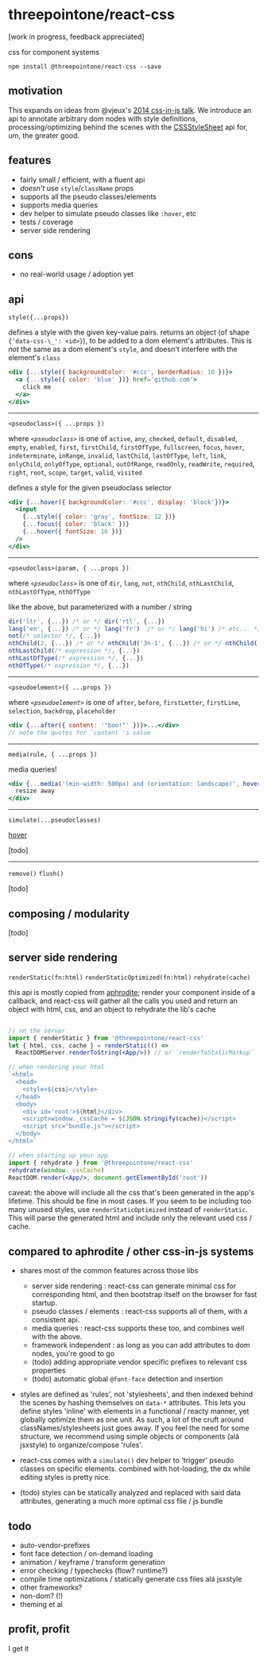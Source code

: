 # threepointone/react-css

[work in progress, feedback appreciated]

css for component systems

`npm install @threepointone/react-css --save`

motivation
---

This expands on ideas from @vjeux's [2014 css-in-js talk](https://speakerdeck.com/vjeux/react-css-in-js).
We introduce an api to annotate arbitrary dom nodes with style definitions, processing/optimizing behind the scenes
with the [CSSStyleSheet](https://developer.mozilla.org/en-US/docs/Web/API/CSSStyleSheet)
api for, um, the greater good.

features
---

- fairly small / efficient, with a fluent api
- _doesn't_ use `style`/`className` props
- supports all the pseudo classes/elements
- supports media queries
- dev helper to simulate pseudo classes like `:hover`, etc
- tests / coverage
- server side rendering

cons
---

- no real-world usage / adoption yet

api
---

`style({...props})`

defines a style with the given key-value pairs. returns an object (of shape `{'data-css-\_': <id>}`),
to be added to a dom element's attributes. This is *not* the same as a dom element's `style`,
and doesn't interfere with the element's `class`

```jsx
<div {...style({ backgroundColor: '#ccc', borderRadius: 10 })}>
  <a {...style({ color: 'blue' })} href='github.com'>
    click me
  </a>
</div>
```

---

`<pseudoclass>({ ...props })`

where _`<pseudoclass>`_ is one of `active`, `any`, `checked`, `default`, `disabled`,
`empty`, `enabled`, `first`, `firstChild`, `firstOfType`, `fullscreen`,
`focus`, `hover`, `indeterminate`, `inRange`, `invalid`, `lastChild`,
`lastOfType`, `left`, `link`, `onlyChild`, `onlyOfType`, `optional`,
`outOfRange`, `readOnly`, `readWrite`, `required`, `right`, `root`, `scope`,
`target`, `valid`, `visited`

defines a style for the given pseudoclass selector

```jsx
<div {...hover({ backgroundColor: '#ccc', display: 'block'})}>
  <input
    {...style({ color: 'gray', fontSize: 12 })}
    {...focus({ color: 'black' })}
    {...hover({ fontSize: 16 })}
  />
</div>
```

---

`<pseudoclass>(param, { ...props })`

where _`<pseudoclass>`_ is one of `dir`, `lang`, `not`, `nthChild`, `nthLastChild`,
`nthLastOfType`, `nthOfType`

like the above, but parameterized with a number / string

```jsx
dir('ltr', {...}) /* or */ dir('rtl', {...})
lang('en', {...}) /* or */ lang('fr')  /* or */ lang('hi') /* etc... */
not(/* selector */, {...})
nthChild(2, {...}) /* or */ nthChild('3n-1', {...}) /* or */ nthChild('even', {...}) /* etc... */
nthLastChild(/* expression */, {...})
nthLastOfType(/* expression */, {...})
nthOfType(/* expression */, {...})
```

---

`<pseudoelement>({ ...props })`

where _`<pseudoelement>`_ is one of `after`, `before`, `firstLetter`, `firstLine`, `selection`,
`backdrop`, `placeholder`

```jsx
<div {...after({ content: '"boo!"' })}>...</div>
// note the quotes for `content`'s value
```

---

`media(rule, { ...props })`

media queries!

```jsx
<div {...media('(min-width: 500px) and (orientation: landscape)', hover({ color: 'red' }))}>
  resize away
</div>
```

---

`simulate(...pseudoclasses)`

[hover](http://i.imgur.com/mW7J8kg.gifv)

[todo]

---

`remove()`
`flush()`

[todo]

composing / modularity
---

[todo]

server side rendering
---

`renderStatic(fn:html)`
`renderStaticOptimized(fn:html)`
`rehydrate(cache)`

this api is mostly copied from [aphrodite](https://github.com/Khan/aphrodite);
render your component inside of a callback, and react-css will gather all
the calls you used and return an object with html, css, and an object
to rehydrate the lib's cache

```jsx

// on the server
import { renderStatic } from '@threepointone/react-css'
let { html, css, cache } = renderStatic(() =>
  ReactDOMServer.renderToString(<App/>)) // or `renderToStaticMarkup`

// when rendering your html
`<html>
  <head>
    <style>${css}</style>
  </head>
  <body>
    <div id='root'>${html}</div>
    <script>window._cssCache = ${JSON.stringify(cache)}</script>
    <script src="bundle.js"></script>
  </body>
</html>`

// when starting up your app
import { rehydrate } from '@threepointone/react-css'
rehydrate(window._cssCache)
ReactDOM.render(<App/>, document.getElementById('root'))

```

caveat: the above will include all the css that's been generated in the app's lifetime.
This should be fine in most cases. If you seem to be including too many unused styles,
use `renderStaticOptimized` instead of `renderStatic`. This will parse the generated
html and include only the relevant used css / cache.

compared to aphrodite / other css-in-js systems
---
- shares most of the common features across those libs
  - server side rendering : react-css can generate minimal css for corresponding html, and
  then bootstrap itself on the browser for fast startup.
  - pseudo classes / elements : react-css supports all of them, with a consistent api.
  - media queries : react-css supports these too, and combines well with the above.
  - framework independent : as long as you can add attributes to dom nodes, you're good to go
  - (todo) adding appropriate vendor specific prefixes to relevant css properties
  - (todo) automatic global `@font-face` detection and insertion

- styles are defined as 'rules', not 'stylesheets', and then indexed behind the scenes by
  hashing themselves on `data-*` attributes. This lets you define styles 'inline' with elements
  in a functional / reacty manner, yet globally optimize them as one unit. As such, a lot of the cruft around
  classNames/stylesheets just goes away. If you feel the need for some structure,
  we recommend using simple objects or components (alá jsxstyle) to organize/compose 'rules'.  

- react-css comes with a `simulate()` dev helper to 'trigger' pseudo classes on
specific elements. combined with hot-loading, the dx while editing styles is pretty nice.

- (todo) styles can be statically analyzed and replaced with said data attributes,
  generating a much more optimal css file / js bundle


todo
---

- auto-vendor-prefixes
- font face detection / on-demand loading
- animation / keyframe / transform generation
- error checking / typechecks (flow? runtime?)
- compile time optimizations / statically generate css files alá jsxstyle
- other frameworks?
- non-dom? (!)
- theming et al


profit, profit
---

I get it

